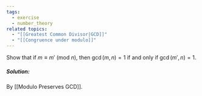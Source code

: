 ```yaml
---
tags:
  - exercise
  - number_theory
related topics:
  - "[[Greatest Common Divisor|GCD]]"
  - "[[Congruence under modulo]]"
---
```

Show that if $m \equiv m'\ (\text{mod }n)$, then $\gcd(m, n) = 1$ if and only if $\gcd(m', n) = 1$.
##### Solution:
By [[Modulo Preserves GCD]].